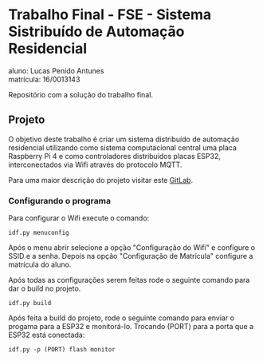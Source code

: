 # Trabalho Final - FSE - Sistema Sistribuído de Automação Residencial 
aluno: Lucas Penido Antunes  
matrícula: 16/0013143

Repositório com a solução do trabalho final.

## Projeto

O objetivo deste trabalho é criar um sistema distribuído de automação residencial utilizando como sistema computacional central uma placa Raspberry Pi 4 e como controladores distribuídos placas ESP32, interconectados via Wifi através do protocolo MQTT.

Para uma maior descrição do projeto visitar este [GitLab](https://gitlab.com/fse_fga/projetos/trabalho-final).

### Configurando o programa

Para configurar o Wifi execute o comando:  

`idf.py menuconfig` 

Após o menu abrir selecione a opção "Configuração do Wifi" e configure o SSID e a senha. Depois na opção "Configuração de Matrícula" configure a matrícula do aluno.  

Após todas as configurações serem feitas rode o seguinte comando para dar o build no projeto.

`idf.py build`

Após feita a build do projeto, rode o seguinte comando para enviar o progama para a ESP32 e monitorá-lo. Trocando (PORT) para a porta que a ESP32 está conectada:

`idf.py -p (PORT) flash monitor`
